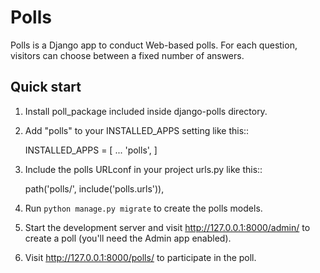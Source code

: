 Polls
=====

Polls is a Django app to conduct Web-based polls. For each question,
visitors can choose between a fixed number of answers.

Quick start
-----------

1. Install poll_package included inside django-polls directory.

2. Add "polls" to your INSTALLED_APPS setting like this::

    INSTALLED_APPS = [
        ...
        'polls',
    ]

3. Include the polls URLconf in your project urls.py like this::

    path('polls/', include('polls.urls')),

4. Run ``python manage.py migrate`` to create the polls models.

5. Start the development server and visit http://127.0.0.1:8000/admin/
   to create a poll (you'll need the Admin app enabled).

6. Visit http://127.0.0.1:8000/polls/ to participate in the poll.
